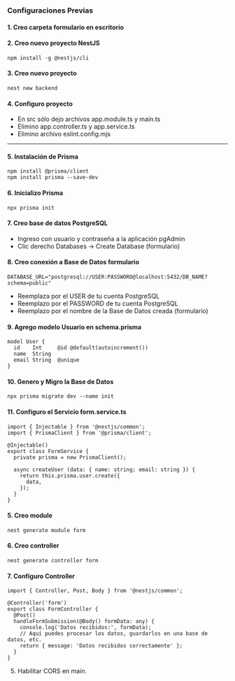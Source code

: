 ### Configuraciones Previas

#### 1. Creo carpeta formulario en escritorio

#### 2. Creo nuevo proyecto NestJS

```
npm install -g @nestjs/cli
```

#### 3. Creo nuevo proyecto

```
nest new backend
```

#### 4. Configuro proyecto

* En src sólo dejo archivos app.module.ts y main.ts
* Elimino app.controller.ts y app.service.ts
* Elimino archivo eslint.config.mjs

---

#### 5. Instalación de Prisma

```
npm install @prisma/client
npm install prisma --save-dev
```

#### 6. Inicializo Prisma

```
npx prisma init
```

#### 7. Creo base de datos PostgreSQL

* Ingreso con usuario y contraseña a la aplicación pgAdmin
* Clic derecho Databases -> Create Database (formulario)

#### 8. Creo conexión a Base de Datos formulario

```
DATABASE_URL="postgresql://USER:PASSWORD@localhost:5432/DB_NAME?schema=public"
```

* Reemplaza por el USER de tu cuenta PostgreSQL
* Reemplazo por el PASSWORD de tu cuenta PostgreSQL
* Reemplazo por el nombre de la Base de Datos creada (formulario)

#### 9. Agrego modelo Usuario en schema.prisma

```
model User {
  id    Int     @id @default(autoincrement())
  name  String
  email String  @unique
}
```

#### 10. Genero y Migro la Base de Datos

```
npx prisma migrate dev --name init
```

#### 11. Configuro el Servicio form.service.ts

```
import { Injectable } from '@nestjs/common';
import { PrismaClient } from '@prisma/client';

@Injectable()
export class FormService {
  private prisma = new PrismaClient();

  async createUser (data: { name: string; email: string }) {
    return this.prisma.user.create({
      data,
    });
  }
}
```











#### 5. Creo module

```
nest generate module form
```

#### 6. Creo controller

```
nest generate controller form
```

#### 7. Configuro Controller

```
import { Controller, Post, Body } from '@nestjs/common';

@Controller('form')
export class FormController {
  @Post()
  handleFormSubmission(@Body() formData: any) {
    console.log('Datos recibidos:', formData);
    // Aquí puedes procesar los datos, guardarlos en una base de datos, etc.
    return { message: 'Datos recibidos correctamente' };
  }
}
```

5. Habilitar CORS en main.
